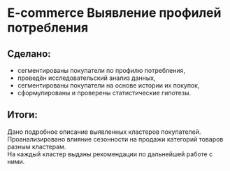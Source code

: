 # E-commerce Выявление профилей потребления
## Сделано:   
- сегментированы покупатели по профилю потребления,  
- проведён исследовательский анализ данных,  
- сегментированы покупатели на основе истории их покупок,  
- сформулированы и проверены статистические гипотезы.  
## Итоги:  
Дано подробное описание выявленных кластеров покупателей.  
Проанализировано влияние сезонности на продажи категорий товаров разным кластерам.  
На каждый кластер выданы рекомендации по дальнейшей работе с ними.  
